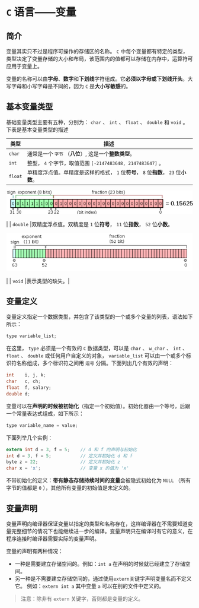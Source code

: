 # `C` 语言——变量

## 简介

变量其实只不过是程序可操作的存储区的名称。 `C` 中每个变量都有特定的类型，类型决定了变量存储的大小和布局，该范围内的值都可以存储在内存中，运算符可应用于变量上。

变量的名称可以由**字母**、**数字**和**下划线**字符组成。它**必须以字母或下划线开头**。大写字母和小写字母是不同的，因为 `C` 是**大小写敏感**的。

## 基本变量类型

基础变量类型主要有五种，分别为： `char` 、 `int` 、 `float` 、 `double` 和 `void` 。下表是基本变量类型的描述

|类型|描述|
|-----|-----|
| `char` |通常是一个 `字节` （**八位**）, 这是一个**整数类型**。|
| `int` |整型， `4` 个字节，取值范围 `[-2147483648, 2147483647]` 。|
| `float` |单精度浮点值。单精度是这样的格式， `1` 位**符号**， `8` 位**指数**， `23` 位**小数**。

![float变量存储](assets/images/float变量存储.png)

|
| `double` |双精度浮点值。双精度是 `1` 位**符号**， `11` 位**指数**， `52` 位**小数**。

![double变量存储](assets/images/double变量存储.png)

|
| `void` |表示类型的缺失。|

## 变量定义

变量定义指定一个数据类型，并包含了该类型的一个或多个变量的列表，语法如下所示：

```c
type variable_list;
```

在这里， `type` 必须是一个有效的 `C` 数据类型，可以是 `char` 、 `w_char` 、 `int` 、 `float` 、 `double` 或任何用户自定义的对象， `variable_list` 可以由一个或多个标识符名称组成，多个标识符之间用 `逗号` 分隔。下面列出几个有效的声明：

```c
int    i, j, k;
char   c, ch;
float  f, salary;
double d;
```

变量可以在**声明的时候被初始化**（指定一个初始值）。初始化器由一个等号，后跟一个常量表达式组成，如下所示：

```c
type variable_name = value;
```

下面列举几个实例：

```c
extern int d = 3, f = 5;    // d 和 f 的声明与初始化
int d = 3, f = 5;           // 定义并初始化 d 和 f
byte z = 22;                // 定义并初始化 z
char x = 'x';               // 变量 x 的值为 'x'
```

不带初始化的定义：**带有静态存储持续时间的变量**会被隐式初始化为 `NULL` （所有字节的值都是 `0` ），其他所有变量的初始值是未定义的。

## 变量声明

变量声明向编译器保证变量以指定的类型和名称存在，这样编译器在不需要知道变量完整细节的情况下也能继续进一步的编译。变量声明只在编译时有它的意义，在程序连接时编译器需要实际的变量声明。

变量的声明有两种情况：

* 一种是需要建立存储空间的。例如：`int a` 在声明的时候就已经建立了存储空间。
* 另一种是不需要建立存储空间的，通过使用`extern`关键字声明变量名而不定义它。 例如：`extern int a` 其中变量 `a` 可以在别的文件中定义的。

> 注意：除非有 `extern` 关键字，否则都是变量的定义。
